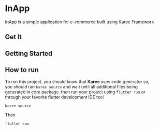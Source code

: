 # InApp

InApp is a simple application for e-commerce built using Karee Framework

## Get It


## Getting Started


## How to run

To run this project, you should know that **Karee** uses code generator so, you should run `karee source` and wait until all additional files 
being generated in *core* package. then run your project using `flutter run` or through your favorite flutter development IDE tool

    karee source

Then

    flutter run
